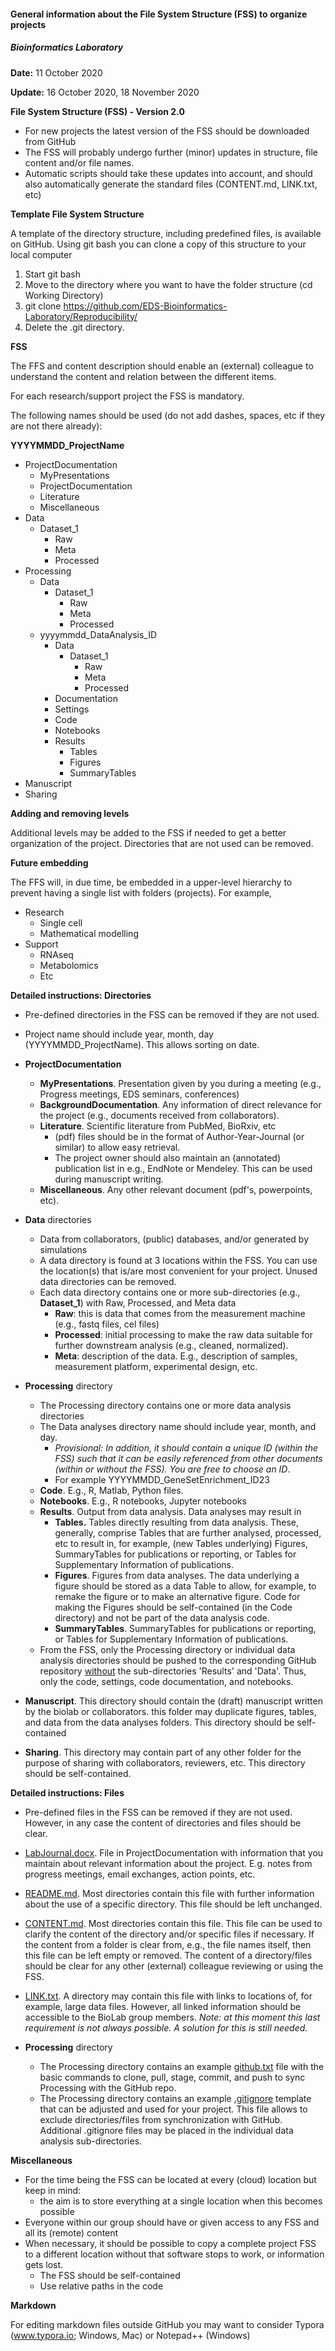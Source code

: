 #### General information about the File System Structure (FSS) to organize projects

##### Bioinformatics Laboratory

**Date:**	11 October 2020

**Update:** 16 October 2020, 18 November 2020

**File System Structure (FSS) - Version 2.0**

- For new projects the latest version of the FSS should be downloaded from GitHub
- The FSS will probably undergo further (minor) updates in structure, file content and/or file names. 
- Automatic scripts should take these updates into account, and should also automatically generate the standard files (CONTENT.md, LINK.txt, etc)

**Template File System Structure** 

A template of the directory structure, including predefined files, is available on GitHub. Using git bash you can clone a copy of this structure to your local computer

1. Start git bash
2. Move to the directory where you want to have the folder structure (cd Working Directory)
3. git clone https://github.com/EDS-Bioinformatics-Laboratory/Reproducibility/
4. Delete the .git directory. 

**FSS**

The FFS and content description should enable an (external) colleague to understand the content and relation between the different items.

For each research/support project the FSS is mandatory.

The following names should be used (do not add dashes, spaces, etc if they are not there already):

**YYYYMMDD_ProjectName**

* ProjectDocumentation
  * MyPresentations
  * ProjectDocumentation 
  * Literature 
  * Miscellaneous
* Data
  * Dataset_1
    * Raw
    * Meta
    * Processed
* Processing
  * Data
    * Dataset_1
      * Raw
      * Meta
      * Processed
  * yyyymmdd_DataAnalysis_ID
    * Data
      * Dataset_1
        * Raw
        * Meta
        * Processed
    * Documentation 
    * Settings
    * Code
    * Notebooks
    * Results
      * Tables
      * Figures
      * SummaryTables
* Manuscript
* Sharing

**Adding and removing levels**

Additional levels may be added to the FSS if needed to get a better organization of the project. Directories that are not used can be removed.

**Future embedding**

The FFS will, in due time, be embedded in a upper-level hierarchy to prevent having a single list with folders (projects). For example,

- Research
  - Single cell
  - Mathematical modelling
- Support
  - RNAseq
  - Metabolomics
  - Etc

**Detailed instructions: Directories**

* Pre-defined directories in the FSS can be removed if they are not used. 
* Project name should include year, month, day (YYYYMMDD_ProjectName). This allows sorting on date.
* **ProjectDocumentation** 

  * **MyPresentations**. Presentation given by you during a meeting (e.g., Progress meetings, EDS seminars, conferences)
  * **BackgroundDocumentation**. Any information of direct relevance for the project (e.g., documents received from collaborators).
  * **Literature**. Scientific literature from PubMed, BioRxiv, etc
    * (pdf) files should be in the format of Author-Year-Journal (or similar) to allow easy retrieval.
    * The project owner should also maintain an (annotated) publication list in e.g., EndNote or Mendeley. This can be used during manuscript writing. 
  * **Miscellaneous**. Any other relevant document (pdf's, powerpoints, etc).

* **Data** directories 

  * Data from collaborators, (public) databases, and/or generated by simulations
  * A data directory is found at 3 locations within the FSS. You can use the location(s) that is/are most convenient for your project. Unused data directories can be removed. 
  * Each data directory contains one or more sub-directories (e.g., **Dataset_1**) with Raw, Processed, and Meta data
    * **Raw**: this is data that comes from the measurement machine (e.g., fastq files, cel files)
    * **Processed**: initial processing to make the raw data suitable for further downstream analysis (e.g., cleaned, normalized).
    * **Meta**: description of the data. E.g., description of samples, measurement platform, experimental design, etc.

* **Processing** directory

  * The Processing directory contains one or more data analysis directories
  * The Data analyses directory name should include year, month, and day. 
    * _Provisional: In addition, it should contain a unique ID (within the FSS) such that it can be easily referenced from other documents (within or without the FSS). You are free to choose an ID_. 
    * For example YYYYMMDD_GeneSetEnrichment_ID23
  * **Code**. E.g., R, Matlab, Python files.
  * **Notebooks**. E.g., R notebooks, Jupyter notebooks
  * **Results**. Output from data analysis. Data analyses may result in
    * **Tables.** Tables directly resulting from data analysis. These, generally, comprise  Tables that are further analysed, processed, etc to result in, for example, (new Tables underlying) Figures, SummaryTables for publications or reporting, or Tables for Supplementary Information of publications.     
    * **Figures**. Figures from data analyses. The data underlying a figure should be stored as a data Table to allow, for example, to remake the figure or to make an alternative figure. Code for making the Figures should be self-contained (in the Code directory) and not be part of the data analysis code.
    * **SummaryTables**. SummaryTables for publications or reporting, or Tables for Supplementary Information of publications.
  * From the FSS, only the Processing directory or individual data analysis directories should be pushed to the corresponding GitHub repository <u>without</u> the sub-directories 'Results' and 'Data'. Thus, only the code, settings, code documentation, and notebooks.

* **Manuscript**. This directory should contain the (draft) manuscript written by the biolab or collaborators. this folder may duplicate figures, tables, and data from the data analyses folders. This directory should be self-contained

* **Sharing**. This directory may contain part of any other folder for the purpose of sharing with collaborators, reviewers, etc. This directory should be self-contained.

**Detailed instructions: Files**

* Pre-defined files in the FSS can be removed if they are not used. However, in any case the content of directories and files should be clear.
* <u>LabJournal.docx</u>. File in ProjectDocumentation with information that you maintain about relevant information about the project. E.g. notes from progress meetings, email exchanges, action points, etc. 
* <u>README.md</u>. Most directories contain this file with further information about the use of a specific directory. This file should be left unchanged.
* <u>CONTENT.md</u>. Most directories contain this file. This file can be used to clarify the content of the directory and/or specific files if necessary. If the content from a folder is clear from, e.g., the file names itself, then this file can be left empty or removed. The content of a directory/files should be clear for any other (external) colleague reviewing or using the FSS.
* <u>LINK.txt</u>. A directory may contain this file with links to locations of, for example, large data files. However, all linked information should be accessible to the BioLab group members.  _Note: at this moment this last requirement is not always possible. A solution for this is still needed._

* **Processing** directory
  * The Processing directory contains an example <u>github.txt</u> file with the basic commands to clone, pull, stage, commit, and push to sync Processing with the GitHub repo.
  * The Processing directory contains an example <u>.gitignore</u> template that can be adjusted and used for your project. This file allows to exclude directories/files from synchronization with GitHub. Additional .gitignore files may be placed in the individual data analysis sub-directories. 

**Miscellaneous**

- For the time being the FSS can be located at every (cloud) location but keep in mind:
  - the aim is to store everything at a single location when this becomes possible
- Everyone within our group should have or given access to any FSS and all its (remote) content
- When  necessary, it should be possible to copy a complete project FSS to a different location without that software stops to work, or information gets lost.
  - The FSS should be self-contained
  - Use relative paths in the code

**Markdown**

For editing markdown files outside GitHub you may want to consider Typora (www.typora.io; Windows, Mac) or Notepad++ (Windows)
